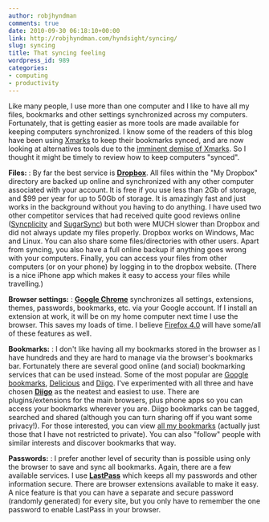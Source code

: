 ```yaml
---
author: robjhyndman
comments: true
date: 2010-09-30 06:18:10+00:00
link: http://robjhyndman.com/hyndsight/syncing/
slug: syncing
title: That syncing feeling
wordpress_id: 989
categories:
- computing
- productivity
---
```


Like many people, I use more than one computer and I like to have all my files, bookmarks and other settings synchronized across my computers. Fortunately, that is getting easier as more tools are made available for keeping computers synchronized. I know some of the readers of this blog have been using [Xmarks](http://www.xmarks.com/) to keep their bookmarks synced, and are now looking at alternatives tools due to the [imminent demise of Xmarks](http://blog.xmarks.com/?p=1886). So I thought it might be timely to review how to keep computers "synced".



**Files:**
:    By far the best service is [**Dropbox**](http://dropbox.com). All files within the "My Dropbox" directory are backed up online and synchronized with any other computer associated with your account. It is free if you use less than 2Gb of storage, and $99 per year for up to 50Gb of storage. It is amazingly fast and just works in the background without you having to do anything. I have used two other competitor services that had received quite good reviews online ([Syncplicity](http://www.syncplicity.com) and [SugarSync](http://www.sugarsync.com)) but both were MUCH slower than Dropbox and did not always update my files properly. Dropbox works on Windows, Mac and Linux. You can also share some files/directories with other users. Apart from syncing, you also have a full online backup if anything goes wrong with your computers. Finally, you can access your files from other computers (or on your phone) by logging in to the dropbox website. (There is a nice iPhone app which makes it easy to access your files while travelling.)

**Browser settings:**
:    [**Google Chrome**](http://www.google.com/chrome/) synchronizes all settings, extensions, themes, passwords, bookmarks, etc. via your Google account. If I install an extension at work, it will be on my home computer next time I use the browser. This saves my loads of time. I believe [Firefox 4.0](http://www.mozilla.com/firefox/beta) will have some/all of these features as well.

**Bookmarks:**
:    I don't like having all my bookmarks stored in the browser as I have hundreds and they are hard to manage via the browser's bookmarks bar. Fortunately there are several good online (and social) bookmarking services that can be used instead. Some of the most popular are [Google bookmarks](http://www.google.com/bookmarks/), [Delicious](http://www.delicious.com/) and [Diigo](http://www.diigo.com/). I've experimented with all three and have chosen [**Diigo**](http://www.diigo.com/) as the neatest and easiest to use. There are plugins/extensions for the main browsers, plus phone apps so you can access your bookmarks wherever you are. Diigo bookmarks can be tagged, searched and shared (although you can turn sharing off if you want some privacy!). For those interested, you can view [all my bookmarks](http://www.diigo.com/user/robjhyndman) (actually just those that I have not restricted to private). You can also "follow" people with similar interests and discover bookmarks that way.

**Passwords:**
:    I prefer another level of security than is possible using only the browser to save and sync all bookmarks. Again, there are a few available services. I use [**LastPass**](http://lastpass.com/) which keeps all my passwords and other information secure. There are browser extensions available to make it easy. A nice feature is that you can have a separate and secure password (randomly generated) for every site, but you only have to remember the one password to enable LastPass in your browser.

